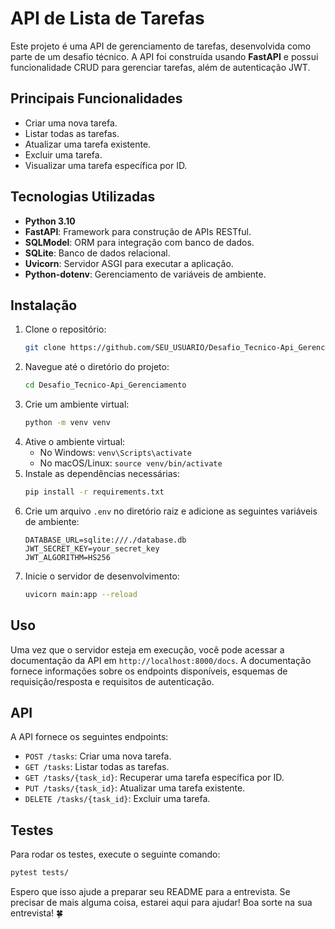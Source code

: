 

# API de Lista de Tarefas

Este projeto é uma API de gerenciamento de tarefas, desenvolvida como parte de um desafio técnico. A API foi construída usando **FastAPI** e possui funcionalidade CRUD para gerenciar tarefas, além de autenticação JWT.

## Principais Funcionalidades
- Criar uma nova tarefa.
- Listar todas as tarefas.
- Atualizar uma tarefa existente.
- Excluir uma tarefa.
- Visualizar uma tarefa específica por ID.

## Tecnologias Utilizadas
- **Python 3.10**
- **FastAPI**: Framework para construção de APIs RESTful.
- **SQLModel**: ORM para integração com banco de dados.
- **SQLite**: Banco de dados relacional.
- **Uvicorn**: Servidor ASGI para executar a aplicação.
- **Python-dotenv**: Gerenciamento de variáveis de ambiente.

## Instalação
1. Clone o repositório:
   ```bash
   git clone https://github.com/SEU_USUARIO/Desafio_Tecnico-Api_Gerenciamento.git
2. Navegue até o diretório do projeto:
   ```bash
   cd Desafio_Tecnico-Api_Gerenciamento
3. Crie um ambiente virtual:
   ```bash
   python -m venv venv
4. Ative o ambiente virtual:
   - No Windows: `venv\Scripts\activate`
   - No macOS/Linux: `source venv/bin/activate`
5. Instale as dependências necessárias:
   ```bash
   pip install -r requirements.txt
6. Crie um arquivo `.env` no diretório raiz e adicione as seguintes variáveis de ambiente:
   ```
   DATABASE_URL=sqlite:///./database.db
   JWT_SECRET_KEY=your_secret_key
   JWT_ALGORITHM=HS256
7. Inicie o servidor de desenvolvimento:
   ```bash
   uvicorn main:app --reload

## Uso
Uma vez que o servidor esteja em execução, você pode acessar a documentação da API em `http://localhost:8000/docs`. A documentação fornece informações sobre os endpoints disponíveis, esquemas de requisição/resposta e requisitos de autenticação.

## API
A API fornece os seguintes endpoints:

- `POST /tasks`: Criar uma nova tarefa.
- `GET /tasks`: Listar todas as tarefas.
- `GET /tasks/{task_id}`: Recuperar uma tarefa específica por ID.
- `PUT /tasks/{task_id}`: Atualizar uma tarefa existente.
- `DELETE /tasks/{task_id}`: Excluir uma tarefa.


## Testes
Para rodar os testes, execute o seguinte comando:
```bash
pytest tests/
```

Espero que isso ajude a preparar seu README para a entrevista. Se precisar de mais alguma coisa, estarei aqui para ajudar! Boa sorte na sua entrevista! 🍀
